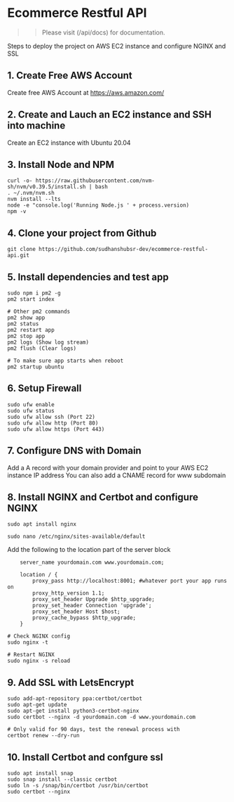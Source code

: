 # Ecommerce Restful API
>> Please visit (/api/docs) for documentation. 


Steps to deploy the project on AWS EC2 instance and configure NGINX and SSL


## 1. Create Free AWS Account
Create free AWS Account at https://aws.amazon.com/

## 2. Create and Lauch an EC2 instance and SSH into machine
 Create an EC2 instance with Ubuntu 20.04 

## 3. Install Node and NPM
```
curl -o- https://raw.githubusercontent.com/nvm-sh/nvm/v0.39.5/install.sh | bash
. ~/.nvm/nvm.sh
nvm install --lts
node -e "console.log('Running Node.js ' + process.version)
npm -v

```



## 4. Clone your project from Github
```
git clone https://github.com/sudhanshubsr-dev/ecommerce-restful-api.git
```

## 5. Install dependencies and test app
```
sudo npm i pm2 -g
pm2 start index

# Other pm2 commands
pm2 show app
pm2 status
pm2 restart app
pm2 stop app
pm2 logs (Show log stream)
pm2 flush (Clear logs)

# To make sure app starts when reboot
pm2 startup ubuntu
```

## 6. Setup Firewall
```
sudo ufw enable
sudo ufw status
sudo ufw allow ssh (Port 22)
sudo ufw allow http (Port 80)
sudo ufw allow https (Port 443)
```

## 7. Configure DNS with Domain
 Add a A record with your domain provider and point to your AWS EC2 instance IP address
 You can also add a CNAME record for www subdomain

## 8. Install NGINX and Certbot and configure NGINX
```
sudo apt install nginx

sudo nano /etc/nginx/sites-available/default
```
Add the following to the location part of the server block
```
    server_name yourdomain.com www.yourdomain.com;

    location / {
        proxy_pass http://localhost:8001; #whatever port your app runs on
        proxy_http_version 1.1;
        proxy_set_header Upgrade $http_upgrade;
        proxy_set_header Connection 'upgrade';
        proxy_set_header Host $host;
        proxy_cache_bypass $http_upgrade;
    }
```
```
# Check NGINX config
sudo nginx -t

# Restart NGINX
sudo nginx -s reload
```

## 9. Add SSL with LetsEncrypt
```
sudo add-apt-repository ppa:certbot/certbot
sudo apt-get update
sudo apt-get install python3-certbot-nginx
sudo certbot --nginx -d yourdomain.com -d www.yourdomain.com

# Only valid for 90 days, test the renewal process with
certbot renew --dry-run
```

## 10. Install Certbot and confgure ssl
```
sudo apt install snap
sudo snap install --classic certbot
sudo ln -s /snap/bin/certbot /usr/bin/certbot
sudo certbot --nginx
```

